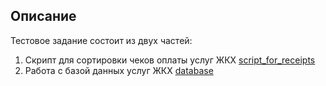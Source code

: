 ## Описание

Тестовое задание состоит из двух частей:
1. Скрипт для сортировки чеков оплаты услуг ЖКХ [script_for_receipts](https://github.com/Danspers/STEK-test/tree/main/script_for_receipts)
2. Работа с базой данных услуг ЖКХ [database](https://github.com/Danspers/STEK-test/tree/main/database)